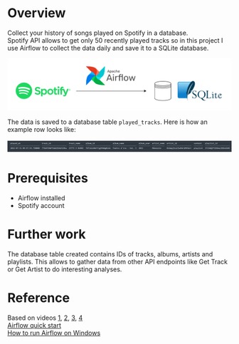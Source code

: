 # Overview
Collect your history of songs played on Spotify in a database.  
Spotify API allows to get only 50 recently played tracks so in this project I use Airflow to collect the data daily and save it to a SQLite database.  

<img src="https://github.com/gosia-b/spotify-etl-airflow/blob/master/spotify-etl-airflow.drawio.png">

The data is saved to a database table `played_tracks`. Here is how an example row looks like:
<br><br>
<img src="https://github.com/gosia-b/spotify-etl-airflow/blob/master/example_row.png">

# Prerequisites
- Airflow installed
- Spotify account

# Further work
The database table created contains IDs of tracks, albums, artists and playlists. This allows to gather data from other API endpoints like Get Track or Get Artist to do interesting analyses.

# Reference
Based on videos [1](https://www.youtube.com/watch?v=dvviIUKwH7o), [2](https://www.youtube.com/watch?v=X-phMpEp6Gs),
[3](https://www.youtube.com/watch?v=rvPtpOjzVTQ), [4](https://www.youtube.com/watch?v=i25ttd32-eo)  
[Airflow quick start](https://airflow.apache.org/docs/apache-airflow/stable/start/local.html)  
[How to run Airflow on Windows](https://dev.to/jfhbrook/how-to-run-airflow-on-windows-with-docker-2d01)  
